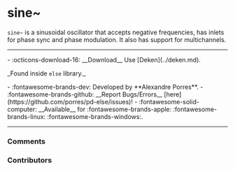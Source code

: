 # sine~

`sine~` is a sinusoidal oscillator that accepts negative frequencies, has inlets for phase sync and phase modulation. It also has support for multichannels.


---
<div class="grid cards" markdown>
- :octicons-download-16: __Download__ Use [Deken](../deken.md).  <p>_Found inside <code>else</code> library._</p>
- :fontawesome-brands-dev: Developed by **Alexandre Porres**.
- :fontawesome-brands-github: __Report Bugs/Errors__ [here](https://github.com/porres/pd-else/issues)!
- :fontawesome-solid-computer: __Available__ for :fontawesome-brands-apple: :fontawesome-brands-linux: :fontawesome-brands-windows:.
</div>



---

<h3>Comments</h3>

<script src="https://giscus.app/client.js"
    data-repo="charlesneimog/Awesome-PD"
    data-repo-id="R_kgDOLaunFg"
    data-category="Comments"
    data-category-id="DIC_kwDOLaunFs4CnXHy"
    data-mapping="title"
    data-strict="0"
    data-reactions-enabled="1"
    data-emit-metadata="0"
    data-input-position="bottom"
    data-theme="preferred_color_scheme"
    data-lang="en"
    data-loading="lazy"
    crossorigin="anonymous"
    async>
</script>
    
<h3>Contributors</h3>

<div id="avatars"></div>

<script>
const nicknames = ["charlesneimog"];
const container = document.getElementById('avatars');
nicknames.forEach(nick => {
  const link = document.createElement('a');
  link.href = `https://github.com/${nick}`;
  link.target = '_blank'; // opens in new tab
  const img = document.createElement('img');
  img.src = `https://github.com/${nick}.png`;
  img.alt = nick;
  img.className = 'avatar';
  link.appendChild(img);
  container.appendChild(link);
});
</script>
    